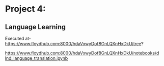 # Project 4:

## Language Learning

Executed at-
https://www.floydhub.com:8000/hdaVxwyDof8GnLQXnHxDkU/tree?

https://www.floydhub.com:8000/hdaVxwyDof8GnLQXnHxDkU/notebooks/dlnd_language_translation.ipynb